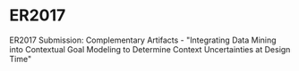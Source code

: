 # ER2017
ER2017 Submission: Complementary Artifacts - "Integrating Data Mining into Contextual Goal Modeling to Determine Context Uncertainties at Design Time"
